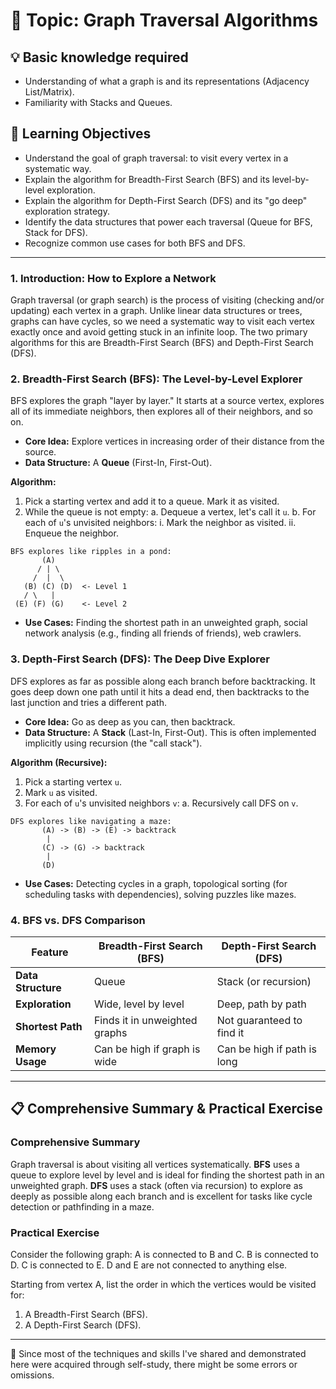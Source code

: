 # 📖 Topic: Graph Traversal Algorithms

## 💡 Basic knowledge required

- Understanding of what a graph is and its representations (Adjacency List/Matrix).
- Familiarity with Stacks and Queues.

## 🎯 Learning Objectives

- Understand the goal of graph traversal: to visit every vertex in a systematic way.
- Explain the algorithm for Breadth-First Search (BFS) and its level-by-level exploration.
- Explain the algorithm for Depth-First Search (DFS) and its "go deep" exploration strategy.
- Identify the data structures that power each traversal (Queue for BFS, Stack for DFS).
- Recognize common use cases for both BFS and DFS.

---

### 1. Introduction: How to Explore a Network

Graph traversal (or graph search) is the process of visiting (checking and/or updating) each vertex in a graph. Unlike linear data structures or trees, graphs can have cycles, so we need a systematic way to visit each vertex exactly once and avoid getting stuck in an infinite loop. The two primary algorithms for this are Breadth-First Search (BFS) and Depth-First Search (DFS).

### 2. Breadth-First Search (BFS): The Level-by-Level Explorer

BFS explores the graph "layer by layer." It starts at a source vertex, explores all of its immediate neighbors, then explores all of their neighbors, and so on.

-   **Core Idea:** Explore vertices in increasing order of their distance from the source.
-   **Data Structure:** A **Queue** (First-In, First-Out).

**Algorithm:**
1.  Pick a starting vertex and add it to a queue. Mark it as visited.
2.  While the queue is not empty:
    a. Dequeue a vertex, let's call it `u`.
    b. For each of `u`'s unvisited neighbors:
        i. Mark the neighbor as visited.
        ii. Enqueue the neighbor.

```
BFS explores like ripples in a pond:
       (A)
      / | \
     /  |  \
   (B) (C) (D)  <- Level 1
   / \   |
 (E) (F) (G)    <- Level 2
```

-   **Use Cases:** Finding the shortest path in an unweighted graph, social network analysis (e.g., finding all friends of friends), web crawlers.

### 3. Depth-First Search (DFS): The Deep Dive Explorer

DFS explores as far as possible along each branch before backtracking. It goes deep down one path until it hits a dead end, then backtracks to the last junction and tries a different path.

-   **Core Idea:** Go as deep as you can, then backtrack.
-   **Data Structure:** A **Stack** (Last-In, First-Out). This is often implemented implicitly using recursion (the "call stack").

**Algorithm (Recursive):**
1.  Pick a starting vertex `u`.
2.  Mark `u` as visited.
3.  For each of `u`'s unvisited neighbors `v`:
    a. Recursively call DFS on `v`.

```
DFS explores like navigating a maze:
       (A) -> (B) -> (E) -> backtrack
        |
       (C) -> (G) -> backtrack
        |
       (D)
```

-   **Use Cases:** Detecting cycles in a graph, topological sorting (for scheduling tasks with dependencies), solving puzzles like mazes.

### 4. BFS vs. DFS Comparison

| Feature        | Breadth-First Search (BFS) | Depth-First Search (DFS)      |
|----------------|----------------------------|-------------------------------|
| **Data Structure** | Queue                      | Stack (or recursion)          |
| **Exploration**  | Wide, level by level       | Deep, path by path            |
| **Shortest Path**| Finds it in unweighted graphs | Not guaranteed to find it     |
| **Memory Usage** | Can be high if graph is wide | Can be high if path is long   |

---

## 📋 Comprehensive Summary & Practical Exercise

### Comprehensive Summary

Graph traversal is about visiting all vertices systematically. **BFS** uses a queue to explore level by level and is ideal for finding the shortest path in an unweighted graph. **DFS** uses a stack (often via recursion) to explore as deeply as possible along each branch and is excellent for tasks like cycle detection or pathfinding in a maze.

### Practical Exercise

Consider the following graph:
A is connected to B and C.
B is connected to D.
C is connected to E.
D and E are not connected to anything else.

Starting from vertex A, list the order in which the vertices would be visited for:
1.  A Breadth-First Search (BFS).
2.  A Depth-First Search (DFS).

---

📍 Since most of the techniques and skills I've shared and demonstrated here were acquired through self-study, there might be some errors or omissions.
